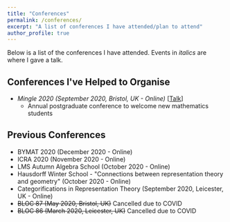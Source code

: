 ```yaml
---
title: "Conferences"
permalink: /conferences/
excerpt: "A list of conferences I have attended/plan to attend"
author_profile: true
---
```


Below is a list of the conferences I have attended.
Events in *italics* are where I gave a talk.

## Conferences I've Helped to Organise
* *Mingle 2020 (September 2020, Bristol, UK - Online)* \[[Talk](/talks/2020-09-25-talk-SET)\]
  * Annual postgraduate conference to welcome new mathematics students

## Previous Conferences
* BYMAT 2020 (December 2020 - Online)
* ICRA 2020 (November 2020 - Online)
* LMS Autumn Algebra School (October 2020 - Online)
* Hausdorff Winter School - "Connections between representation theory and geometry" (October 2020 - Online)
* Categorifications in Representation Theory (September 2020, Leicester, UK - Online)
* ~~BLOC 87 (May 2020, Bristol, UK)~~ Cancelled due to COVID
* ~~BLOC 86 (March 2020, Leicester, UK)~~ Cancelled due to COVID
